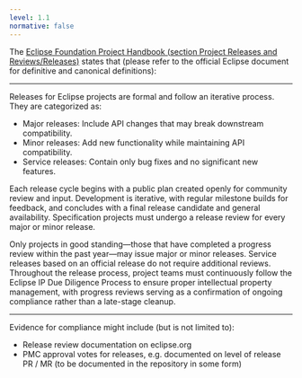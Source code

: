 ```yaml
---
level: 1.1
normative: false
---
```


The [Eclipse Foundation Project Handbook (section Project Releases and Reviews/Releases)](https://www.eclipse.org/projects/handbook/#release-releases) states that (please refer to the official Eclipse document for definitive and canonical definitions):

---

Releases for Eclipse projects are formal and follow an iterative process. They are categorized as:

* Major releases: Include API changes that may break downstream compatibility.
* Minor releases: Add new functionality while maintaining API compatibility.
* Service releases: Contain only bug fixes and no significant new features.

Each release cycle begins with a public plan created openly for community review and input. Development is iterative, with regular milestone builds for feedback, and concludes with a final release candidate and general availability. Specification projects must undergo a release review for every major or minor release.

Only projects in good standing—those that have completed a progress review within the past year—may issue major or minor releases. Service releases based on an official release do not require additional reviews. Throughout the release process, project teams must continuously follow the Eclipse IP Due Diligence Process to ensure proper intellectual property management, with progress reviews serving as a confirmation of ongoing compliance rather than a late-stage cleanup.

---

Evidence for compliance might include (but is not limited to):

* Release review documentation on eclipse.org
* PMC approval votes for releases, e.g. documented on level of release PR / MR (to be documented in the repository in some form)
